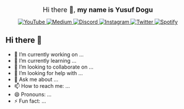 <p align="center">
  <span style="font-size:18px">Hi there 👋, <strong>my name is Yusuf Dogu</strong></span>
</p>

<p align="center">
  <a href="https://www.youtube.com/your-channel" target="_blank">
    <img alt="YouTube" src="https://img.shields.io/badge/-YouTube-FF0000?style=for-the-badge&logo=youtube&logoColor=white"/>
  </a>
  <a href="https://medium.com/@yourname" target="_blank">
    <img alt="Medium" src="https://img.shields.io/badge/-Medium-000000?style=for-the-badge&logo=medium&logoColor=white"/>
  </a>
  <a href="https://discord.gg/your-invite" target="_blank">
    <img alt="Discord" src="https://img.shields.io/badge/-Discord-5865F2?style=for-the-badge&logo=discord&logoColor=white"/>
  </a>
  <a href="https://instagram.com/yourhandle" target="_blank">
    <img alt="Instagram" src="https://img.shields.io/badge/-Instagram-E4405F?style=for-the-badge&logo=instagram&logoColor=white"/>
  </a>
  <a href="https://twitter.com/yourhandle" target="_blank">
    <img alt="Twitter" src="https://img.shields.io/badge/-Twitter-1DA1F2?style=for-the-badge&logo=twitter&logoColor=white"/>
  </a>
  <a href="https://open.spotify.com/user/yourprofile" target="_blank">
    <img alt="Spotify" src="https://img.shields.io/badge/-Spotify-1DB954?style=for-the-badge&logo=spotify&logoColor=white"/>
  </a>
</p>

## Hi there 👋
- 🔭 I’m currently working on ...
- 🌱 I’m currently learning ...
- 👯 I’m looking to collaborate on ...
- 🤔 I’m looking for help with ...
- 💬 Ask me about ...
- 📫 How to reach me: ...
- 😄 Pronouns: ...
- ⚡ Fun fact: ...

<!--
**yusufdogu/YusufDOGU** is a ✨ _special_ ✨ repository because its `README.md` (this file) appears on your GitHub profile.

Here are some ideas to get you started:

- 🔭 I’m currently working on ...
- 🌱 I’m currently learning ...
- 👯 I’m looking to collaborate on ...
- 🤔 I’m looking for help with ...
- 💬 Ask me about ...
- 📫 How to reach me: ...
- 😄 Pronouns: ...
- ⚡ Fun fact: ...
-->
